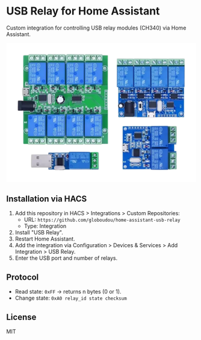 # USB Relay for Home Assistant

Custom integration for controlling USB relay modules (CH340) via Home Assistant.

![Alt text](Images/relayboard.png)

## Installation via HACS

1. Add this repository in HACS > Integrations > Custom Repositories:
   - URL: `https://github.com/globoudou/home-assistant-usb-relay`
   - Type: Integration
2. Install "USB Relay".
3. Restart Home Assistant.
4. Add the integration via Configuration > Devices & Services > Add Integration > USB Relay.
5. Enter the USB port and number of relays.

## Protocol

- Read state: `0xFF` → returns n bytes (0 or 1).
- Change state: `0xA0 relay_id state checksum`

## License

MIT
